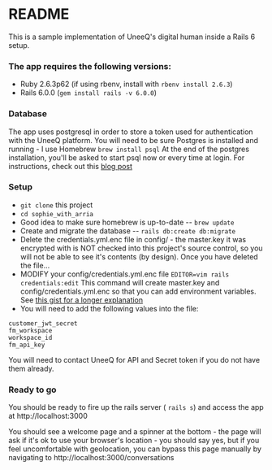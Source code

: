 # README

This is a sample implementation of UneeQ's digital human inside a Rails 6 setup.

### The app requires the following versions:

- Ruby 2.6.3p62 (if using rbenv, install with `rbenv install 2.6.3`)
- Rails 6.0.0 (`gem install rails -v 6.0.0`)

### Database

The app uses postgresql in order to store a token used for authentication with the UneeQ platform. You will need to be sure Postgres is installed and running - I use Homebrew `brew install psql` At the end of the postgres installation, you'll be asked to start psql now or every time at login. For instructions, check out this [blog post](https://chartio.com/resources/tutorials/how-to-start-postgresql-server-on-mac-os-x/)

### Setup

- `git clone` this project
- `cd sophie_with_arria`
- Good idea to make sure homebrew is up-to-date -- `brew update`
- Create and migrate the database -- `rails db:create db:migrate`
- Delete the credentials.yml.enc file in config/ - the master.key it was encrypted with is NOT checked into this project's source control, so you will not be able to see it's contents (by design). Once you have deleted the file...
- MODIFY your config/credentials.yml.enc file `EDITOR=vim rails credentials:edit` This command will create master.key and config/credentials.yml.enc so that you can add environment variables. See [this gist for a longer explanation](https://gist.github.com/db0sch/19c321cbc727917bc0e12849a7565af9)
- You will need to add the following values into the file:

```
customer_jwt_secret
fm_workspace
workspace_id
fm_api_key
```

You will need to contact UneeQ for API and Secret token if you do not have them already.

### Ready to go

You should be ready to fire up the rails server ( `rails s`) and access the app at http://localhost:3000

You should see a welcome page and a spinner at the bottom - the page will ask if it's ok to use your browser's location - you should say yes, but if you feel uncomfortable with geolocation, you can bypass this page manually by navigating to http://localhost:3000/conversations
